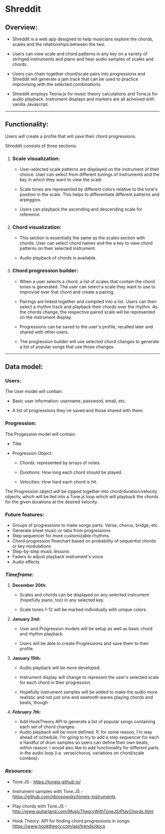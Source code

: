 # Shreddit

## **Overview:**

* Shreddit is a web app designed to help musicians explore the chords, scales and the relationships between the two.

* Users can view scale and chord patterns in any key on a variety of stringed instruments and piano and hear audio samples of scales and chords.

* Users can chain together chord/scale pairs into progressions and Shreddit will generate a jam track that can be used to practice improvising with the selected combinations.

* Shreddit employs Teoria.js for music theory calculations and Tone.js for audio playback. Instrument displays and markers are all acheived with vanilla Javascript.

___

## **Functionality:**

Users will create a profile that will save their chord progressions.

Shreddit consists of three sections:

1. ### **Scale visualization:**

    * User-selected scale patterns are displayed on the instrument of their choice. User can select from different tunings of instruments and the key in which they want to view the scale.

    * Scale tones are represented by different colors relative to the tone's position in the scale. This helps to differentiate different patterns and arpeggios.

    * Users can playback the ascending and descending scale for reference.

2. ### **Chord visualization:**

    * This section is essentially the same as the scales section with chords. User can select chord names and the a key to view chord patterns on their selected instrument.

    * Audio playback of chords is available.

3. ### **Chord progression builder:**

    * When a user selects a chord, a list of scales that contain the chord tones is generated. The user can select a scale they want to use to improvise over that chord and create a pairing.

    * Pairings are linked together and compiled into a list. Users can then select a rhythm track and playback their chords over the rhythm. As the chords change, the respective paired scale will be represented on the instrument display.

    * Progressions can be saved to the user's profile, recalled later and shared with other users.

    * The progression builder will use selected chord changes to generate a list of popular songs that use those changes.

___

## **Data model:**

### **Users:**

The User model will contian:

* Basic user information: username, password, email, etc.

* A list of progressions they've saved and those shared with them.

### **Progression:**

The Progession model will contain:

* Title

* Progression Object:

  * *Chords:*  represented by arrays of notes.

  * *Durations:* How long each chord should be played.

  * *Velocities:* How hard each chord is hit.

The Progression object will be zipped together into chord/duration/velocity objects, which will be fed into a Tone.js loop which will playback the chords for the given durations at the desired velocity.

### **Future features:**

* Groups of progressions to make songs parts. Verse, chorus, bridge, etc.
* Generate sheet music or tabs from progressions
* Step sequencer for more customizable rhythms
* Chord progression flowchart based on probability of sequential chords or key modulations
* Step-by-step music lessons
* Faders to adjust playback instrument's voice
* Audio effects

### ***Timeframe:***

1. **December 20th:**
    * Scales and chords can be displayed on any selected instrument (hopefully piano, too) in any selected key.

    * Scale tones 1-12 will be marked individually with unique colors.

2. **January 2nd:**
    * User and Progression models will be setup as well as basic chord and rhythm playback.

    * Users will be able to create Progressions and save them to their profile.

3. **January 15th:**
    * Audio playback will be more developed.

    * Instrument display will change to represent the user's selected scale for each chord in their progression.

    * Hopefully instrument samples will be added to make the audio more realistic and not just sine and sawtooth waves playing chords and beats, though

4. ***February 7th:***
    * Add HookTheory API to generate a list of popular songs containing each set of chord changes.
    * Audio playback will be more defined. If, for some reason, I'm way ahead of schedule, I'm going to try to add a step sequencer for each a handful of drum samples so users can define their own beats, within reason. I would also like to add functionality for different parts in the audio loop (i.e. verse/chorus, variations on chord/scale combos).

### ***Resources:***

* Tone.JS - <https://tonejs.github.io/>

* Instrument samples with Tone.JS - <https://github.com/nbrosowsky/tonejs-instruments>

* Play chords with Tone.JS - <http://www.guitarland.com/MusicTheoryWithToneJS/PlayChords.html>

* Hook Theory: API for finding chord progressions in songs: <https://www.hooktheory.com/api/trends/docs>
